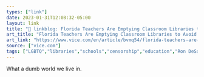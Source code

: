 ```yaml
---
types: ["link"]
date: 2023-01-31T12:08:32-05:00
layout: link
title: "🔗 linkblog: Florida Teachers Are Emptying Classroom Libraries to Avoid Going to Jail'"
art_title: "Florida Teachers Are Emptying Classroom Libraries to Avoid Going to Jail"
art_link: "https://www.vice.com/en/article/bvmq54/florida-teachers-are-removing-classroom-libraries-to-avoid-going-to-jail"
source: ["vice.com"]
tags: ["LGBTQ","libraries","schools","censorship","education","Ron DeSantis","Florida"]
---
```

What a dumb world we live in.  
 
